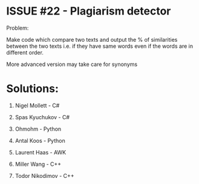 ISSUE #22 - Plagiarism detector
===
Problem:

Make code which compare two texts and output the % of similarities between the two texts i.e. if they have same words even if the words are in different order.

More advanced version may take care for synonyms 

Solutions:
===

1. Nigel Mollett - C#

2. Spas Kyuchukov - C#

3. Ohmohm - Python

4. Antal Koos - Python

5. Laurent Haas - AWK

6. Miller Wang - C++

7. Todor Nikodimov - C++
